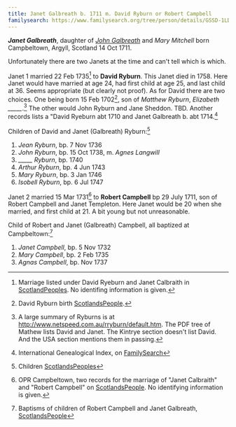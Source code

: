 ```yaml
---
title: Janet Galbreath b. 1711 m. David Ryburn or Robert Campbell
familysearch: https://www.familysearch.org/tree/person/details/GSSD-1LD
---
```


***Janet Galbreath***, daughter of *[John Galbreath](galbreath-john-1680.md)* and *Mary Mitchell* born Campbeltown, Argyll, Scotland 14 Oct 1711.

Unfortunately there are two Janets at the time and can't tell which is which.

Janet 1 married 22 Feb 1735[^ryburn-marriage] to **David Ryburn**. This Janet died in 1758.  Here Janet would have married at age 24, had first child at age 25, and last child at 36. Seems appropriate (but clearly not proof). As for David there are two choices.  One being born 15 Feb 1702[^ryburn-david], son of *Matthew Ryburn*, *Elizabeth _____*.[^ryburn-history]  The other would John Ryburn and Jane Sheddon. TBD.  Another records lists a "David Ryeburn abt 1710 and Janet Galbreath b. abt 1714.[^ryburn-igi]

Children of David and Janet (Galbreath) Ryburn:[^ryburn-children]

1. *Jean Ryburn*, bp. 7 Nov 1736
2. *John Ryburn*, bp. 15 Oct 1738, m. *Agnes Langwill*
3. *_____ Ryburn*, bp. 1740
4. *Arthur Ryburn*, bp. 4 Jun 1743
5. *Mary Ryburn*, bp. 3 Jan 1746
6. *Isobell Ryburn*, bp. 6 Jul 1747

Janet 2 married 15 Mar 1731[^campbell-marriage] to **Robert Campbell** bp 29 July 1711, son of Robert Campbell and Janet Templeton.  Here Janet would be 20 when she married, and first child at 21.  A bit young but not unreasonable.

Child of Robert and Janet (Galbreath) Campbell, all baptized at Campbeltown:[^campbell-children]

1. *Janet Campbell*, bp. 5 Nov 1732
2. *Mary Campbell*, bp. 2 Feb 1735
3. *Agnas Campbell*, bp. Nov 1737

[^campbell-children]: Baptisms of children of Robert Campbell and Janet Galbreath, [ScotlandsPeople](https://www.scotlandspeople.gov.uk/record-results?search_type=people&event=%28B%20OR%20C%20OR%20S%29&record_type%5B0%5D=opr_births&church_type=Old%20Parish%20Registers&dl_cat=church&dl_rec=church-births-baptisms&surname=Campbell&surname_so=exact&forename_so=starts&from_year=1724&to_year=1751&parent_names=Robert%20Campbell&parent_names_so=exact&parent_name_two=Galbreath&parent_name_two_so=soundex&record=Church%20of%20Scotland%20%28old%20parish%20registers%29%20Roman%20Catholic%20Church%20Other%20churches&sort=asc&order=Date&field=year)

[^ryburn-david]: David Ryburn birth [ScotlandsPeople](https://www.scotlandspeople.gov.uk/record-results?search_type=people&event=%28B%20OR%20C%20OR%20S%29&record_type%5B0%5D=opr_births&church_type=Old%20Parish%20Registers&dl_cat=church&dl_rec=church-births-baptisms&surname=ryeburn&surname_so=fuzzy&forename=david&forename_so=starts&from_year=1701&to_year=1702&parent_names_so=exact&parent_name_two_so=exact&record=Church%20of%20Scotland%20%28old%20parish%20registers%29%20Roman%20Catholic%20Church%20Other%20churches).

[^ryburn-history]: A large summary of Ryburns is at http://www.netspeed.com.au/rryburn/default.htm.  The PDF tree of Mathew lists David and Janet. The Kintrye section doesn't list David.  And the USA section mentions them in passing.

[^ryburn-igi]: International Genealogical Index, on [FamilySearch](https://www.familysearch.org/ark:/61903/2:1:MKBW-HZW)

[^ryburn-marriage]: Marriage listed under David Ryeburn and Janet Calbraith in [ScotlandPeoples](https://www.scotlandspeople.gov.uk/record-results?search_type=people&event=M&record_type%5B0%5D=opr_marriages&church_type=Old%20Parish%20Registers&dl_cat=church&dl_rec=church-banns-marriages&surname=ryeburn&surname_so=fuzzy&forename=david&forename_so=starts&sex=M&spouse_name=calbraith&spouse_name_so=exact&from_year=1735&to_year=1735&record=Church%20of%20Scotland%20%28old%20parish%20registers%29%20Roman%20Catholic%20Church%20Other%20churches).  No identifing information is given.

[^ryburn-children]: Children [ScotlandsPeoples](https://www.scotlandspeople.gov.uk/record-results?search_type=people&event=%28B%20OR%20C%20OR%20S%29&record_type%5B0%5D=opr_births&church_type=Old%20Parish%20Registers&dl_cat=church&dl_rec=church-births-baptisms&surname=ryburn&surname_so=fuzzy&forename_so=starts&from_year=1735&to_year=1747&parent_names=ryburn&parent_names_so=exact&parent_name_two=galbreath&parent_name_two_so=exact&record=Church%20of%20Scotland%20%28old%20parish%20registers%29%20Roman%20Catholic%20Church%20Other%20churches&field=parent_names&sort=asc&order=Parents/%20Other%20Details)

[^campbell-marriage]: OPR Campbeltown, two records for the marriage of "Janet Calbraith" and "Robert Campbell" on [ScotlandsPeople](https://www.scotlandspeople.gov.uk/record-results?search_type=people&event=M&record_type%5B0%5D=opr_marriages&church_type=Old%20Parish%20Registers&dl_cat=church&dl_rec=church-banns-marriages&surname=calbraith&surname_so=exact&forename=janet&forename_so=starts&sex=F&spouse_name=campbel&spouse_name_so=starts&from_year=1731&to_year=1731&record=Church%20of%20Scotland%20%28old%20parish%20registers%29%20Roman%20Catholic%20Church%20Other%20churches&rd_real_name%5B0%5D=CAMPBELTOWN%20%28LANDWARD%29%20OR%20CAMPBELTOWN%20%28BURGH%29%20OR%20CAMPBELTOWN&rd_display_name%5B0%5D=CAMPBELTOWN%20%28LANDWARD%29%7CCAMPBELTOWN%20%28BURGH%29%7CCAMPBELTOWN_CAMPBELTOWN&rd_label%5B0%5D=CAMPBELTOWN&rd_name%5B0%5D=CAMPBELTOWN%20%2ALANDWARD%2A%20OR%20CAMPBELTOWN%20%2ABURGH%2A%20OR%20CAMPBELTOWN). No identifying information is given.
